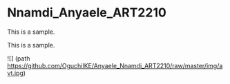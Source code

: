 # Nnamdi_Anyaele_ART2210

This is a sample.

This is a sample.

![] (path https://github.com/OguchiIKE/Anyaele_Nnamdi_ART2210/raw/master/img/avt.jpg)
